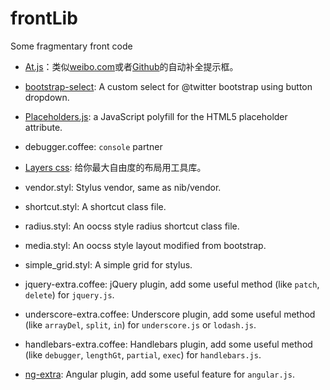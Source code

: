 # frontLib

Some fragmentary front code

* [At.js](https://github.com/ichord/At.js)：类似[weibo.com](http://weibo.com)或者[Github](http://github.com)的自动补全提示框。
* [bootstrap-select](http://silviomoreto.github.io/bootstrap-select/): A custom select for @twitter bootstrap using button dropdown.
* [Placeholders.js](http://jamesallardice.github.io/Placeholders.js/): a JavaScript polyfill for the HTML5 placeholder attribute.
* debugger.coffee: `console` partner

* [Layers css](http://eiskis.net/layers/): 给你最大自由度的布局用工具库。
* vendor.styl: Stylus vendor, same as nib/vendor.
* shortcut.styl: A shortcut class file.
* radius.styl: An oocss style radius shortcut class file.
* media.styl: An oocss style layout modified from bootstrap.
* simple_grid.styl: A simple grid for stylus.

* jquery-extra.coffee: jQuery plugin, add some useful method (like `patch`, `delete`) for `jquery.js`.
* underscore-extra.coffee: Underscore plugin, add some useful method (like `arrayDel`, `split`, `in`) for `underscore.js` or `lodash.js`.
* handlebars-extra.coffee: Handlebars plugin, add some useful method (like `debugger`, `lengthGt`, `partial`, `exec`) for `handlebars.js`.
* [ng-extra](https://github.com/sorcerers/ng-extra): Angular plugin, add some useful feature for `angular.js`.

